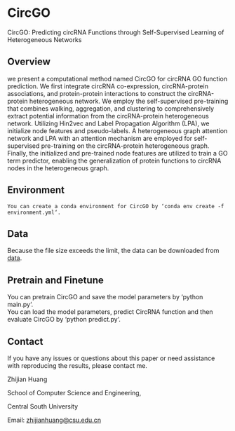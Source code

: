 # CircGO
CircGO: Predicting circRNA Functions through Self-Supervised Learning of Heterogeneous Networks

## Overview
we present a computational method named CircGO for circRNA GO function prediction.  We first integrate circRNA co-expression, circRNA-protein associations, and protein-protein interactions to construct the circRNA-protein heterogeneous network. We employ the self-supervised pre-training that combines walking, aggregation, and clustering to comprehensively extract potential information from the circRNA-protein heterogeneous network. Utilizing Hin2vec and Label Propagation Algorithm (LPA), we initialize node features and pseudo-labels. A heterogeneous graph attention network and LPA with an attention mechanism are employed for self-supervised pre-training on the circRNA-protein heterogeneous graph. Finally, the initialized and pre-trained node features are utilized to train a GO term predictor, enabling the generalization of protein functions to circRNA nodes in the heterogeneous graph.

## Environment
`You can create a conda environment for CircGO by ‘conda env create -f environment.yml‘.`

## Data
Because the file size exceeds the limit, the data can be downloaded from [data](https://drive.google.com/file/d/1vwsrsj9DghGTUy_poHATS5N9Jh0KQzYV/view?usp=drive_link).

## Pretrain and Finetune
You can pretrain CircGO and save the model parameters by ‘python main.py‘.<br>
You can load the model parameters, predict CircRNA function and then evaluate CircGO by ‘python predict.py‘.

## Contact
If you have any issues or questions about this paper or need assistance with reproducing the results, please contact me.

Zhijian Huang

School of Computer Science and Engineering,

Central South University

Email: zhijianhuang@csu.edu.cn
